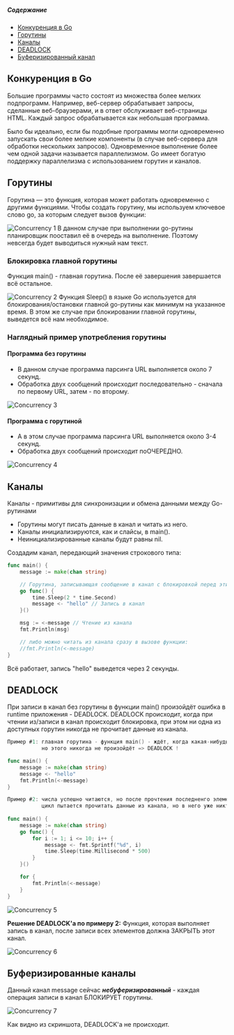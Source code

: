 ##### Содержание  
* [Конкуренция в Go](#concurrency) 
* [Горутины](#goroutines)
* [Каналы](#channels)
* [DEADLOCK](#deadlock)
* [Буферизированный канал](#buffered_channel)

<a name="concurrency"><h2>Конкуренция в Go</h2></a>
Большие программы часто состоят из множества более мелких подпрограмм. Например, веб-сервер обрабатывает запросы, сделанные веб-браузерами, и в ответ обслуживает веб-страницы HTML. Каждый запрос обрабатывается как небольшая программа.

Было бы идеально, если бы подобные программы могли одновременно запускать свои более мелкие компоненты (в случае веб-сервера для обработки нескольких запросов). Одновременное выполнение более чем одной задачи называется параллелизмом. Go имеет богатую поддержку параллелизма с использованием горутин и каналов.

<a name="goroutines"><h2>Горутины</h2></a>
Горутина — это функция, которая может работать одновременно с другими функциями. Чтобы создать горутину, мы используем ключевое слово go, за которым следует вызов функции:

![Concurrency 1](https://user-images.githubusercontent.com/71845085/184555262-eedb577f-8da0-47a3-9bdd-256b6bf93b80.jpg)
В данном случае при выполнении go-рутины планировщик пооставил её в очередь на выполнение. Поэтому невсегда будет выводиться нужный нам текст.

### Блокировка главной горутины
Функция main() - главная горутина. После её завершения завершается всё остальное. 

![Concurrency 2](https://user-images.githubusercontent.com/71845085/184555339-22f32b76-c4a3-4882-9803-0d9c9d080612.jpg)
Функция Sleep() в языке Go используется для блокирования/остановки главной go-рутины как минимум на указанное время.
В этом же случае при блокировании главной горутины, выведется всё нам необходимое.

### Наглядный пример употребления горутины
#### Программа без горутины
* В данном случае программа парсинга URL выполняется около 7 секунд.
* Обработка двух сообщений происходит последовательно - сначала по первому URL, затем - по второму.

![Concurrency 3](https://user-images.githubusercontent.com/71845085/184555462-6017075a-535d-4393-86a4-0fdfdcd42745.jpg)

#### Программа с горутиной
* А в этом случае программа парсинга URL выполняется около 3-4 секунд.
* Обработка двух сообщений происходит поОЧЕРЕДНО.

![Concurrency 4](https://user-images.githubusercontent.com/71845085/184555508-7298d80f-6bde-41ac-b0ca-594ca1cf9f8e.jpg)

<a name="channels"><h2>Каналы</h2></a>
Каналы - примитивы для синхронизации и обмена данными между Go-рутинами
* Горутины могут писать данные в канал и читать из него.
* Каналы инициализируются, как и слайсы, в main().
* Неинициализированные каналы будут равны nil.

Создадим канал, передающий значения строкового типа:
```go
func main() {
	message := make(chan string)

	// Горутина, записывающая сообщение в канал с блокировкой перед этим на 2 сек.
	go func() {
		time.Sleep(2 * time.Second)
		message <- "hello" // Запись в канал
	}()

	msg := <-message // Чтение из канала
	fmt.Println(msg)

	// либо можно читать из канала сразу в вызове функции:
	//fmt.Println(<-message)
}
```
Всё работает, запись "hello" выведется через 2 секунды.

<a name="deadlock"><h2>DEADLOCK</h2></a>
При записи в канал без горутины в функции main() произойдёт ошибка в runtime приложения - DEADLOCK.
DEADLOCK происходит, когда при чтении из/записи в канал происходит блокировка, при этом ни одна из доступных горутин никогда не прочитает данные из канала.
```go
Пример #1: главная горутина - функция main() - ждёт, когда какая-нибудь горутина прочтёт из канала данные,
	       но этого никогда не произойдёт => DEADLOCK !

func main() {
	message := make(chan string)
	message <- "hello"
	fmt.Println(<-message)
}
```

```go
Пример #2: числа успешно читаются, но после прочтения последненго элемента произойдёт DEADLOCK -
		   цикл пытается прочитать данные из канала, но в него уже никто ничего не пишет
       
func main() {
	message := make(chan string)
	go func() {
		for i := 1; i <= 10; i++ {
			message <- fmt.Sprintf("%d", i)
			time.Sleep(time.Millisecond * 500)
		}
	}()

	for {
		fmt.Println(<-message)
	}
}
```

![Concurrency 5](https://user-images.githubusercontent.com/71845085/184555819-5b144dd3-6e39-4103-bf1a-a3f60eafd354.jpg)

**Решение DEADLOCK'а по примеру 2:**
Функция, которая выполняет запись в канал, после записи всех элементов должна ЗАКРЫТЬ этот канал.

![Concurrency 6](https://user-images.githubusercontent.com/71845085/184555884-de62787f-3a5d-4da1-9fd4-a84d58dc7600.jpg)

<a name="buffered_channel"><h2>Буферизированные каналы</h2></a>
Данный канал message сейчас ***небуферизированный*** - каждая операция записи в канал БЛОКИРУЕТ горутины.

![Concurrency 7](https://user-images.githubusercontent.com/71845085/184555940-3b8fc0f7-6243-4b5e-9254-1d1c6618b5bd.jpg)

Как видно из скриншота, DEADLOCK'а не происходит.
